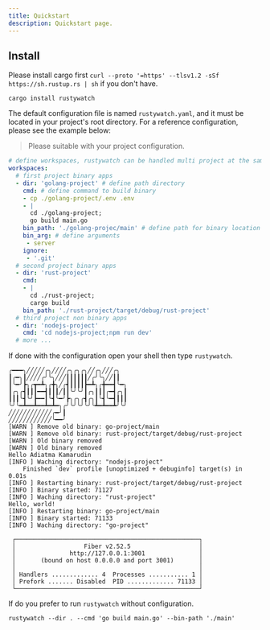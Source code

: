 ```yaml
---
title: Quickstart
description: Quickstart page.
---
```


## Install

Please install cargo first `curl --proto '=https' --tlsv1.2 -sSf https://sh.rustup.rs | sh` if you don't have.

```shell
cargo install rustywatch
```

The default configuration file is named `rustywatch.yaml`, and it must be located in your project's root directory. For a reference configuration, please see the example below:

> Please suitable with your project configuration.

```yaml
# define workspaces, rustywatch can be handled multi project at the same time.
workspaces:
  # first project binary apps
  - dir: 'golang-project' # define path directory
    cmd: # define command to build binary
    - cp ./golang-project/.env .env
    - |
      cd ./golang-project;
      go build main.go
    bin_path: './golang-projec/main' # define path for binary location
    bin_arg: # define arguments
     - server
    ignore:
     - '.git'
  # second project binary apps
  - dir: 'rust-project'
    cmd:
    - |
      cd ./rust-project;
      cargo build
    bin_path: './rust-project/target/debug/rust-project'
  # third project non binary apps
  - dir: 'nodejs-project'
    cmd: 'cd nodejs-project;npm run dev'
  # more ...
```

If done with the configuration open your shell then type `rustywatch`.

```shell
╭━━━╮╱╱╱╱╱╭╮╱╱╱╱╭╮╭╮╭╮╱╱╭╮╱╱╱╭╮
┃╭━╮┃╱╱╱╱╭╯╰╮╱╱╱┃┃┃┃┃┃╱╭╯╰╮╱╱┃┃
┃╰━╯┣╮╭┳━┻╮╭╋╮╱╭┫┃┃┃┃┣━┻╮╭╋━━┫╰━╮
┃╭╮╭┫┃┃┃━━┫┃┃┃╱┃┃╰╯╰╯┃╭╮┃┃┃╭━┫╭╮┃
┃┃┃╰┫╰╯┣━━┃╰┫╰━╯┣╮╭╮╭┫╭╮┃╰┫╰━┫┃┃┃
╰╯╰━┻━━┻━━┻━┻━╮╭╯╰╯╰╯╰╯╰┻━┻━━┻╯╰╯
╱╱╱╱╱╱╱╱╱╱╱╱╭━╯┃
╱╱╱╱╱╱╱╱╱╱╱╱╰━━╯
[WARN ] Remove old binary: go-project/main
[WARN ] Remove old binary: rust-project/target/debug/rust-project
[WARN ] Old binary removed
[WARN ] Old binary removed
Hello Adiatma Kamarudin
[INFO ] Waching directory: "nodejs-project"
    Finished `dev` profile [unoptimized + debuginfo] target(s) in 0.01s
[INFO ] Restarting binary: rust-project/target/debug/rust-project
[INFO ] Binary started: 71127
[INFO ] Waching directory: "rust-project"
Hello, world!
[INFO ] Restarting binary: go-project/main
[INFO ] Binary started: 71133
[INFO ] Waching directory: "go-project"

 ┌───────────────────────────────────────────────────┐
 │                   Fiber v2.52.5                   │
 │               http://127.0.0.1:3001               │
 │       (bound on host 0.0.0.0 and port 3001)       │
 │                                                   │
 │ Handlers ............. 4  Processes ........... 1 │
 │ Prefork ....... Disabled  PID ............. 71133 │
 └───────────────────────────────────────────────────┘
```

If do you prefer to run `rustywatch` without configuration.

```shell
rustywatch --dir . --cmd 'go build main.go' --bin-path './main'
```

